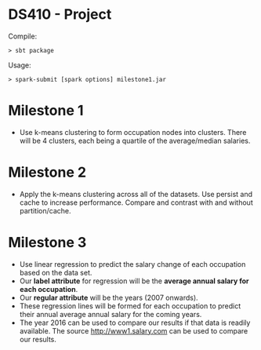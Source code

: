 # DS410 - Project

Compile: 

```
> sbt package
```

Usage: 

```
> spark-submit [spark options] milestone1.jar
```

# Milestone 1 
* Use k-means clustering to form occupation nodes into clusters. There will be 4 clusters, each being a quartile of the average/median salaries.

# Milestone 2
 * Apply the k-means clustering across all of the datasets. Use persist and cache to increase performance. Compare and contrast with and without partition/cache.

# Milestone 3
 * Use linear regression to predict the salary change of each occupation based on the data set. 
 * Our **label attribute** for regression will be the **average annual salary for each occupation**. 
 * Our **regular attribute** will be the years (2007 onwards). 
 * These regression lines will be formed for each occupation to predict their annual average annual salary for the coming years. 
 * The year 2016 can be used to compare our results if that data is readily available. The source http://www1.salary.com can be used to compare our results. 
